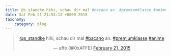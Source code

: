 ```yaml
---
title: @s_standke hihi, schau dir mal #bacano an. #premiumklasse #anime
date: Sat Feb 21 21:53:13 +0000 2015
taxonomy:
    category: blog
---
```

<blockquote class="twitter-tweet" align="center" width="350"><p lang="de" dir="ltr"><a href="https://twitter.com/s_standke">@s_standke</a> hihi, schau dir mal <a href="https://twitter.com/hashtag/bacano?src=hash">#bacano</a> an. <a href="https://twitter.com/hashtag/premiumklasse?src=hash">#premiumklasse</a> <a href="https://twitter.com/hashtag/anime?src=hash">#anime</a></p>&mdash; affe (@0xAFFE) <a href="https://twitter.com/0xAFFE/status/569253536191672320">February 21, 2015</a></blockquote>
